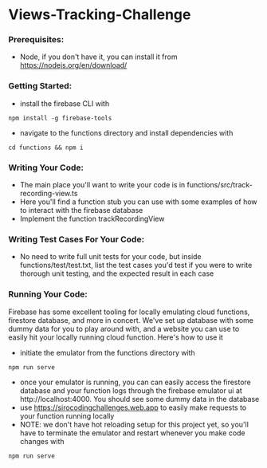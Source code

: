 # Views-Tracking-Challenge

### Prerequisites:
- Node, if you don't have it, you can install it from https://nodejs.org/en/download/

### Getting Started:
- install the firebase CLI with
```
npm install -g firebase-tools
```
- navigate to the functions directory and install dependencies with
```
cd functions && npm i
```

### Writing Your Code:
- The main place you'll want to write your code is in functions/src/track-recording-view.ts
- Here you'll find a function stub you can use with some examples of how to interact with the firebase database
- Implement the function trackRecordingView

### Writing Test Cases For Your Code:
- No need to write full unit tests for your code, but inside functions/test/test.txt, list the test cases you'd test if you were to write thorough unit testing, and the expected result in each case

### Running Your Code:
Firebase has some excellent tooling for locally emulating cloud functions, firestore database, and more in concert. We've set up database with some dummy data for you to play around with, and a website you can use to easily hit your locally running cloud function. Here's how to use it
- initiate the emulator from the functions directory with
```
npm run serve
```
- once your emulator is running, you can can easily access the firestore database and your function logs through the firebase emulator ui at http://localhost:4000. You should see some dummy data in the database
- use https://sirocodingchallenges.web.app to easily make requests to your function running locally
- NOTE: we don't have hot reloading setup for this project yet, so you'll have to terminate the emulator and restart whenever you make code changes with 
```
npm run serve
```